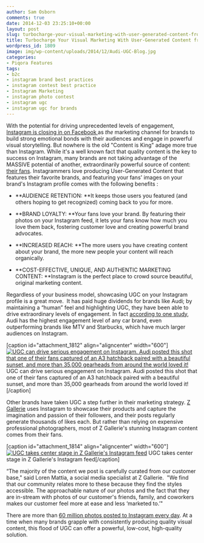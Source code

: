 ```yaml
---
author: Sam Osborn
comments: true
date: 2014-12-03 23:25:10+00:00
layout: post
slug: turbocharge-your-visual-marketing-with-user-generated-content-from-instagram
title: Turbocharge Your Visual Marketing With User-Generated Content from Instagram
wordpress_id: 1809
image: img/wp-content/uploads/2014/12/Audi-UGC-Blog.jpg
categories:
- Piqora Features
tags:
- b2c
- instagram brand best practices
- instagram contest best practice
- Instagram Marketing
- instagram photo contest
- instagram ugc
- instagram ugc for brands
---
```


With the potential for driving unprecedented levels of engagement, [Instagram is closing in on Facebook ](http://blog.piqora.com/instagram-marketing-brand-activity-on-instagram-is-closing-in-on-facebook/)as _the_ marketing channel for brands to build strong emotional bonds with their audiences and engage in powerful visual storytelling. But nowhere is the old "Content is King" adage more true than Instagram. While it's a well known fact that quality content is the key to success on Instagram, many brands are not taking advantage of the MASSIVE potential of another, extraordinarily powerful source of content: [their fans](http://heidicohen.com/instagram-user-generated-content-rocks-marketing-results/). Instagrammers love producing User-Generated Content that features their favorite brands, and featuring your fans' images on your brand's Instagram profile comes with the following benefits :



	
  * **AUDIENCE RETENTION: **It keeps those users you featured (and others hoping to get recognized) coming back to you for more.

	
  * **BRAND LOYALTY: **Your fans love your brand. By featuring their photos on your Instagram feed, it lets your fans know how much you love them back, fostering customer love and creating powerful brand advocates.

	
  * **INCREASED REACH: **The more users you have creating content about your brand, the more new people your content will reach organically.

	
  * **COST-EFFECTIVE, UNIQUE, AND AUTHENTIC MARKETING CONTENT: **Instagram is the perfect place to crowd source beautiful, original marketing content.


Regardless of your business model, showcasing UGC on your Instagram profile is a great move.  It has paid huge dividends for brands like Audi; by maintaining a “human” feel and highlighting UGC, they have been able to drive extraordinary levels of engagement. In fact [according to one study](http://betanews.com/2012/08/09/instagram-is-used-by-40-percent-of-big-brands-but-only-audi-uses-it-correctly/), Audi has the highest engagement level of any car brand, even outperforming brands like MTV and Starbucks, which have much larger audiences on Instagram.

[caption id="attachment_1812" align="aligncenter" width="600"][![UGC can drive serious engagement on Instagram.  Audi posted this shot that one of their fans captured of an A3 hatchback paired with a beautiful sunset, and more than 35,000 gearheads from around the world loved it! ](http://blog.piqora.com/wp-content/uploads/2014/12/Audi-UGC-Blog.jpg)](http://blog.piqora.com/wp-content/uploads/2014/12/Audi-UGC-Blog.jpg) UGC can drive serious engagement on Instagram. Audi posted this shot that one of their fans captured of an A3 hatchback paired with a beautiful sunset, and more than 35,000 gearheads from around the world loved it![/caption]

Other brands have taken UGC a step further in their marketing strategy. [Z Gallerie](http://instagram.com/zgallerie) uses Instagram to showcase their products and capture the imagination and passion of their followers, and their posts regularly generate thousands of likes each. But rather than relying on expensive professional photographers, most of Z Gallerie's stunning Instagram content comes from their fans.

[caption id="attachment_1814" align="aligncenter" width="600"][![UGC takes center stage in Z Gallerie's Instagram feed ](http://blog.piqora.com/wp-content/uploads/2014/12/Z-Gallerie-Insta-UGC-Blog.jpg)](http://blog.piqora.com/wp-content/uploads/2014/12/Z-Gallerie-Insta-UGC-Blog.jpg) UGC takes center stage in Z Gallerie's Instagram feed[/caption]

“The majority of the content we post is carefully curated from our customer base," said Loren Mattia, a social media specialist at Z Gallerie.  "We find that our community relates more to these because they find the styles accessible. The approachable nature of our photos and the fact that they are in-stream with photos of our customer's friends, family, and coworkers makes our customer feel more at ease and less ‘marketed to.’"

There are more than [60 million photos posted to Instagram every day](http://instagram.com/press/). At a time when many brands grapple with consistently producing quality visual content, this flood of UGC can offer a powerful, low-cost, high-quality solution.

